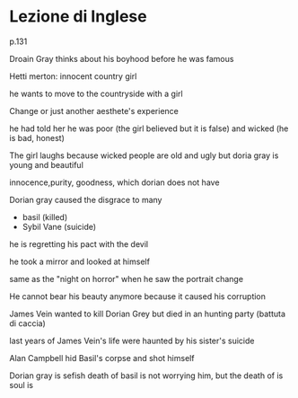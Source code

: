 # Lezione di Inglese 

p.131


Droain Gray thinks about his boyhood before he was famous

Hetti merton: innocent country girl

he wants to move to the countryside with a girl

Change or just another aesthete's experience

he had told her he was poor (the girl believed but it is false) and wicked (he is bad, honest)

The girl laughs because wicked people are old and ugly but doria gray is young and beautiful


innocence,purity, goodness, which dorian does not have

Dorian gray caused the disgrace to many
* basil (killed)
* Sybil Vane (suicide)

he is regretting his pact with the devil

he took a mirror and looked at himself

same as the "night on horror" when he saw the portrait change

He cannot bear his beauty anymore because it caused his corruption

James Vein wanted to kill Dorian Grey but died in an hunting party (battuta di caccia)

last years of James Vein's life were haunted by his sister's suicide      

Alan Campbell hid Basil's corpse and shot himself 


Dorian gray is sefish
death of basil is not worrying him, but the death of is soul is 
<!--stackedit_data:
eyJoaXN0b3J5IjpbMjA4Nzg0MTQ1LC0yMTY2NTUwNDQsLTU1ND
U0ODcyMl19
-->